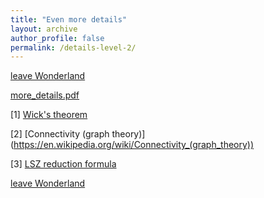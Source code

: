 ```yaml
---
title: "Even more details"
layout: archive
author_profile: false
permalink: /details-level-2/
---
```

[leave Wonderland](https://arkm97.github.io/covered-calls/volatility-model/)

[more_details.pdf](https://arkm97.github.io/covered-calls/files/four_pt_amplitude.pdf)

[1] [Wick's theorem](https://en.wikipedia.org/wiki/Wick%27s_theorem)

[2] [Connectivity (graph theory)] (https://en.wikipedia.org/wiki/Connectivity_(graph_theory))

[3] [LSZ reduction formula](https://en.wikipedia.org/wiki/LSZ_reduction_formula#The_reduction_formula_for_scalars)  
 
[leave Wonderland](https://arkm97.github.io/covered-calls/volatility-model/)

